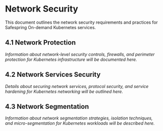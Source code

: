 # Network Security

This document outlines the network security requirements and practices for Safespring On-demand Kubernetes services.

## 4.1 Network Protection

*Information about network-level security controls, firewalls, and perimeter protection for Kubernetes infrastructure will be documented here.*

## 4.2 Network Services Security

*Details about securing network services, protocol security, and service hardening for Kubernetes networking will be outlined here.*

## 4.3 Network Segmentation

*Information about network segmentation strategies, isolation techniques, and micro-segmentation for Kubernetes workloads will be described here.*